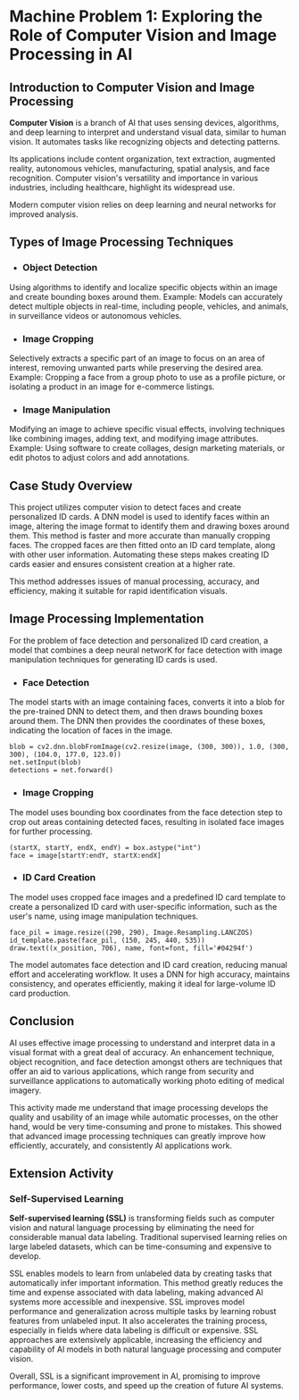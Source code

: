 # Machine Problem 1: Exploring the Role of Computer Vision and Image Processing in AI

## Introduction to Computer Vision and Image Processing
**Computer Vision** is a branch of AI that uses sensing devices, algorithms, and deep learning to interpret and understand visual data, similar to human vision. It automates tasks like recognizing objects and detecting patterns. 

Its applications include content organization, text extraction, augmented reality, autonomous vehicles, manufacturing, spatial analysis, and face recognition. Computer vision's versatility and importance in various industries, including healthcare, highlight its widespread use. 

Modern computer vision relies on deep learning and neural networks for improved analysis.

## Types of Image Processing Techniques
* ### Object Detection
Using algorithms to identify and localize specific objects within an image and create bounding boxes around them.
Example: Models can accurately detect multiple objects in real-time, including people, vehicles, and animals, in surveillance videos or autonomous vehicles.

* ### Image Cropping
Selectively extracts a specific part of an image to focus on an area of interest, removing unwanted parts while preserving the desired area.
Example: Cropping a face from a group photo to use as a profile picture, or isolating a product in an image for e-commerce listings.

* ### Image Manipulation
Modifying an image to achieve specific visual effects, involving techniques like combining images, adding text, and modifying image attributes.
Example: Using software to create collages, design marketing materials, or edit photos to adjust colors and add annotations.

## Case Study Overview
This project utilizes computer vision to detect faces and create personalized ID cards. A DNN model is used to identify faces within an image, altering the image format to identify them and drawing boxes around them. This method is faster and more accurate than manually cropping faces. The cropped faces are then fitted onto an ID card template, along with other user information. Automating these steps makes creating ID cards easier and ensures consistent creation at a higher rate.

This method addresses issues of manual processing, accuracy, and efficiency, making it suitable for rapid identification visuals.

## Image Processing Implementation
For the problem of face detection and personalized ID card creation, a model that combines a deep neural networK for face detection with image manipulation techniques for generating ID cards is used.

* ### Face Detection
The model starts with an image containing faces, converts it into a blob for the pre-trained DNN to detect them, and then draws bounding boxes around them. The DNN then provides the coordinates of these boxes, indicating the location of faces in the image.

```net = cv2.dnn.readNetFromCaffe(configFile, modelFile)
blob = cv2.dnn.blobFromImage(cv2.resize(image, (300, 300)), 1.0, (300, 300), (104.0, 177.0, 123.0))
net.setInput(blob)
detections = net.forward()
```

* ### Image Cropping
The model uses bounding box coordinates from the face detection step to crop out areas containing detected faces, resulting in isolated face images for further processing.

```box = detections[0, 0, i, 3:7] * np.array([w, h, w, h])
(startX, startY, endX, endY) = box.astype("int")
face = image[startY:endY, startX:endX]
```

* ### ID Card Creation
The model uses cropped face images and a predefined ID card template to create a personalized ID card with user-specific information, such as the user's name, using image manipulation techniques.

```image = Image.fromarray(cv2.cvtColor(face_image, cv2.COLOR_BGR2RGB))
face_pil = image.resize((290, 290), Image.Resampling.LANCZOS)
id_template.paste(face_pil, (150, 245, 440, 535))
draw.text((x_position, 706), name, font=font, fill='#04294f')
```

The model automates face detection and ID card creation, reducing manual effort and accelerating workflow. It uses a DNN for high accuracy, maintains consistency, and operates efficiently, making it ideal for large-volume ID card production.

## Conclusion
AI uses effective image processing to understand and interpret data in a visual format with a great deal of accuracy. An enhancement technique, object recognition, and face detection amongst others are techniques that offer an aid to various applications, which range from security and surveillance applications to automatically working photo editing of medical imagery.

This activity made me understand that image processing develops the quality and usability of an image while automatic processes, on the other hand, would be very time-consuming and prone to mistakes. This showed that advanced image processing techniques can greatly improve how efficiently, accurately, and consistently AI applications work.

## Extension Activity
### Self-Supervised Learning
**Self-supervised learning (SSL)** is transforming fields such as computer vision and natural language processing by eliminating the need for considerable manual data labeling. Traditional supervised learning relies on large labeled datasets, which can be time-consuming and expensive to develop.

SSL enables models to learn from unlabeled data by creating tasks that automatically infer important information. This method greatly reduces the time and expense associated with data labeling, making advanced AI systems more accessible and inexpensive. SSL improves model performance and generalization across multiple tasks by learning robust features from unlabeled input. It also accelerates the training process, especially in fields where data labeling is difficult or expensive. SSL approaches are extensively applicable, increasing the efficiency and capability of AI models in both natural language processing and computer vision. 

Overall, SSL is a significant improvement in AI, promising to improve performance, lower costs, and speed up the creation of future AI systems.

